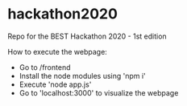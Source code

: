 # hackathon2020
Repo for the BEST Hackathon 2020 - 1st edition

How to execute the webpage:
- Go to /frontend
- Install the node modules using 'npm i'
- Execute 'node app.js'
- Go to 'localhost:3000' to visualize the webpage
